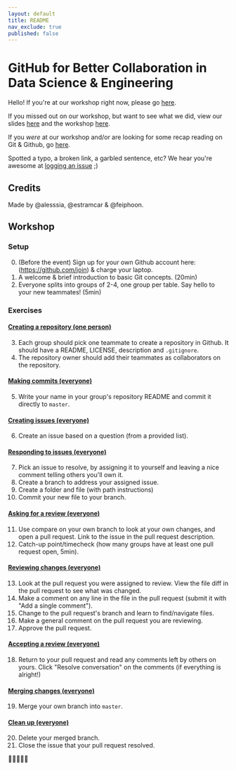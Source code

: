 ```yaml
---
layout: default
title: README
nav_exclude: true
published: false
---
```


# GitHub for Better Collaboration in Data Science & Engineering

Hello! If you're at our workshop right now, please go [here](#Workshop).

If you missed out on our workshop, but want to see what we did, view our slides [here](/slides) and the workshop [here](#Workshop).

If you *were* at our workshop and/or are looking for some  recap reading on Git & Github, go [here](DOCS.md).

Spotted a typo, a broken link, a garbled sentence, etc? We hear you're awesome at [logging an issue](https://github.com/feiphoon/github-workshop/issues) ;)

## Credits

Made by @alesssia, @estramcar & @feiphoon.

## Workshop

### Setup

0. (Before the event) Sign up for your own Github account here: (https://github.com/join) & charge your laptop.
1. A welcome & brief introduction to basic Git concepts. (20min)
2. Everyone splits into groups of 2-4, one group per table. Say hello to your new teammates! (5min)

### Exercises

#### [Creating a repository (one person)](/workshop/01-creating-a-repository)
3. Each group should pick one teammate to create a repository in Github. It should have a README, LICENSE, description and `.gitignore`.
4. The repository owner should add their teammates as collaborators on the repository.

#### [Making commits (everyone)](/workshop/02-making-commits)
5. Write your name in your group's repository README and commit it directly to `master`.

#### [Creating issues (everyone)](/workshop/03-creating-issues)
6. Create an issue based on a question (from a provided list).

#### [Responding to issues (everyone)](/workshop/04-responding-to-issue)
7. Pick an issue to resolve, by assigning it to yourself and leaving a nice comment telling others you'll own it.
8. Create a branch to address your assigned issue.
9. Create a folder and file (with path instructions)
10. Commit your new file to your branch.

#### [Asking for a review (everyone)](/workshop/05-making-commits)
11. Use compare on your own branch to look at your own changes, and open a pull request. Link to the issue in the pull request description.
12. Catch-up point/timecheck (how many groups have at least one pull request open, 5min).

#### [Reviewing changes (everyone)](/workshop/06-making-commits)
13. Look at the pull request you were assigned to review. View the file diff in the pull request to see what was changed.
14. Make a comment on any line in the file in the pull request (submit it with "Add a single comment").
15. Change to the pull request's branch and learn to find/navigate files.
16. Make a general comment on the pull request you are reviewing.
17. Approve the pull request.

#### [Accepting a review (everyone)](/workshop/07-accepting-review)
18. Return to your pull request and read any comments left by others on yours. Click "Resolve conversation" on the comments (if everything is alright!)

#### [Merging changes (everyone)](/workshop/08-merging-changes)
19. Merge your own branch into `master`.

#### [Clean up (everyone)](/workshop/09-clean-up)
20. Delete your merged branch.
21. Close the issue that your pull request resolved.

:tada::tada::tada::tada::tada:
